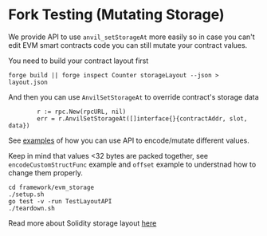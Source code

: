 # Fork Testing (Mutating Storage)

We provide API to use `anvil_setStorageAt` more easily so in case you can't edit EVM smart contracts code you can still mutate your contract values.

You need to build your contract layout first
```
forge build || forge inspect Counter storageLayout --json > layout.json
```

And then you can use `AnvilSetStorageAt` to override contract's storage data
```
		r := rpc.New(rpcURL, nil)
		err = r.AnvilSetStorageAt([]interface{}{contractAddr, slot, data})
```
See [examples](https://github.com/smartcontractkit/chainlink-testing-framework/blob/main/framework/evm_storage/layout_api_test.go) of how you can use API to encode/mutate different values.

Keep in mind that values <32 bytes are packed together, see `encodeCustomStructFunc` example and `offset` example to understnad how to change them properly.

```
cd framework/evm_storage
./setup.sh
go test -v -run TestLayoutAPI
./teardown.sh
```

Read more about Solidity storage layout [here](https://docs.soliditylang.org/en/latest/internals/layout_in_storage.html#)
